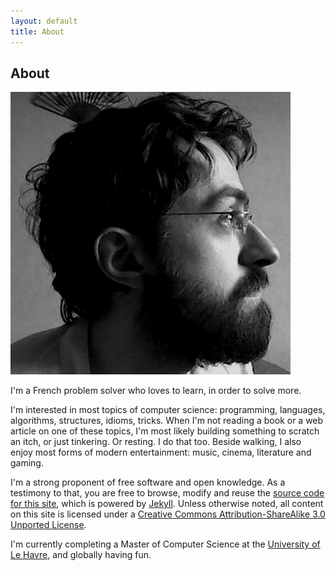 ```yaml
---
layout: default
title: About
---
```


## About

![My face](img/me.png)

I'm a French problem solver who loves to learn, in order to solve
more.

I'm interested in most topics of computer science: programming,
languages, algorithms, structures, idioms, tricks.  When I'm not
reading a book or a web article on one of these topics, I'm most
likely building something to scratch an itch, or just tinkering.  Or
resting.  I do that too.  Beside walking, I also enjoy most forms of
modern entertainment: music, cinema, literature and gaming.

I'm a strong proponent of free software and open knowledge.  As a
testimony to that, you are free to browse, modify and reuse the
[source code for this site][source], which is powered by [Jekyll][].
Unless otherwise noted, all content on this site is licensed under a
[Creative Commons Attribution-ShareAlike 3.0 Unported License][cc-by-sa].

I'm currently completing a Master of Computer Science at the
[University of Le Havre][ulh], and globally having fun.

[ulh]: http://www.univ-lehavre.fr/
[source]: http://www.github.com/fmdkdd/fmdkdd.github.com
[Jekyll]: http://jekyllrb.com/
[cc-by-sa]: http://creativecommons.org/licenses/by-sa/3.0/
